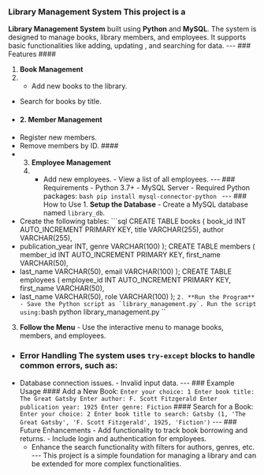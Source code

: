 ### Library Management System This project is a 
**Library Management System** built using
**Python** and **MySQL**.
The system is designed to manage books,
library members, and employees. It supports basic functionalities like adding, updating
, and searching for data. --- ### Features ####
1. **Book Management**
2. - Add new books to the library.
- Search for books by title.
-  #### 2. **Member Management**
- Register new members.
- Remove members by ID. ####
-  3. **Employee Management**
   4.  - Add new employees. - View a list of all employees.
--- ### Requirements - Python 3.7+ - MySQL Server - Required Python packages:
 ```bash pip install mysql-connector-python ``` --- ### How to Use 1. **Setup the Database** - Create a MySQL database named `library_db`.
 - Create the following tables: ```sql CREATE TABLE books ( book_id INT AUTO_INCREMENT PRIMARY KEY, title VARCHAR(255), author VARCHAR(255),
 -  publication_year INT, genre VARCHAR(100) ); CREATE TABLE members ( member_id INT AUTO_INCREMENT PRIMARY KEY, first_name VARCHAR(50),
 -   last_name VARCHAR(50), email VARCHAR(100) ); CREATE TABLE employees ( employee_id INT AUTO_INCREMENT PRIMARY KEY, first_name VARCHAR(50),
 -    last_name VARCHAR(50), role VARCHAR(100) ); ``` 2. **Run the Program** - Save the Python script as `library_management.py`.
   Run the script using: ```bash python library_management.py ``
 3. **Follow the Menu** - Use the interactive menu to manage books, members, and employees.
   - ### Error Handling The system uses `try-except` blocks to handle common errors, such as:
 - Database connection issues. - Invalid input data. --- ### Example Usage #### Add a New Book:
   ``` Enter your choice: 1 Enter book title: The Great Gatsby Enter author: F. Scott Fitzgerald Enter publication year: 1925 Enter genre: Fiction ``` #### Search for a Book:
    ``` Enter your choice: 2 Enter book title to search: Gatsby (1, 'The Great Gatsby', 'F. Scott Fitzgerald', 1925, 'Fiction') ```
    --- ### Future Enhancements - Add functionality to track book borrowing and returns. - Include login and authentication for employees.
   - Enhance the search functionality with filters for authors, genres, etc. --- This project is a simple foundation for managing a library and can be extended for more complex functionalities.

